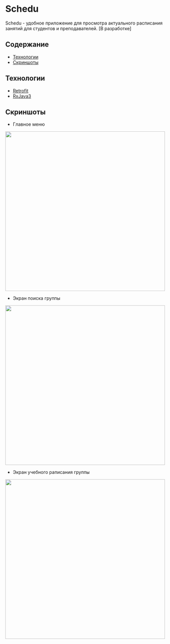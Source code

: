 # Schedu
Schedu - удобное приложение для просмотра актуального расписания занятий для студентов и преподавателей. [В разработке]

## Содержание
- [Технологии](#технологии)
- [Скриншоты](#скриншоты)

## Технологии
- [Retrofit](https://square.github.io/retrofit/)
- [RxJava3](https://github.com/ReactiveX/RxJava)

## Скриншоты
- Главное меню
<img src="https://github.com/user-attachments/assets/4f849ce1-7308-44c4-a497-4d9bb2896f69" width="500">

- Экран поиска группы
<img src="https://github.com/user-attachments/assets/d614e8f3-4f0b-44a5-88df-b647a8d0e6dc" width="500">

- Экран учебного раписания группы
<img src="https://github.com/user-attachments/assets/e472ce53-c006-4641-b3ff-7e56525ed2fa" width="500">






